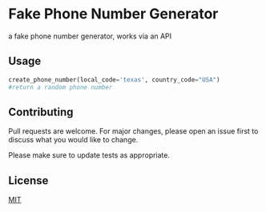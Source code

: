 # Fake Phone Number Generator

a fake phone number generator, works via an API


## Usage

```python
create_phone_number(local_code='texas', country_code="USA")
#return a random phone number
```

## Contributing
Pull requests are welcome. For major changes, please open an issue first to discuss what you would like to change.

Please make sure to update tests as appropriate.

## License
[MIT](https://choosealicense.com/licenses/mit/)
